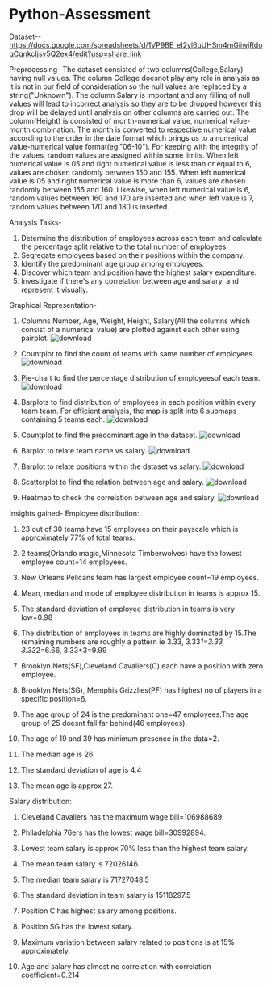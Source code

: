 # Python-Assessment
Dataset-- https://docs.google.com/spreadsheets/d/1VP9BE_eI2yl6uUHSm4mGiiwjRdoqCqnkcIjsv5Q2ex4/edit?usp=share_link

Preprocessing- The dataset consisted of two columns(College,Salary) having null values. The column College doesnot play any role in analysis as it is not in our field of consideration so the null values are replaced by a string("Unknown"). The column Salary is important and any filling of null values will lead to incorrect analysis so they are to be dropped however this drop will be delayed until analysis on other columns are carried out. The column(Height) is consisted of month-numerical value, numerical value-month combination. The month is converted to respective numerical value according to the order in the date format which brings us to a numerical value-numerical value format(eg."06-10"). For keeping with the integrity of the values, random values are assigned within some limits. 
    When left numerical value is 05 and right numerical value is less than or equal to 6, values are chosen randomly between 150 and 155.
    When left numerical value is 05 and right numerical value is more than 6, values are chosen randomly between 155 and 160.
    Likewise, when left numerical value is 6, random values between 160 and 170 are inserted and when left value is 7, random values between 170 and 180 is inserted.

Analysis Tasks-
1. Determine the distribution of employees across each team and calculate the percentage split relative to the total number of employees.
2. Segregate employees based on their positions within the company.
3. Identify the predominant age group among employees.
4. Discover which team and position have the highest salary expenditure.
5. Investigate if there's any correlation between age and salary, and represent it visually.

Graphical Representation-
1. Columns Number, Age, Weight, Height, Salary(All the columns which consist of a numerical value) are plotted against each other using pairplot.
   ![download](https://github.com/AkashVNa/Python-Assessment/assets/168059839/0321b86c-0e56-4ef7-b381-8d231f44cbaa)


2. Countplot to find the count of teams with same number of employees.
   ![download](https://github.com/AkashVNa/Python-Assessment/assets/168059839/6aa56c45-fdd4-4d59-b4aa-61de187e99cd)



3. Pie-chart to find the percentage distribution of employeesof each team.
   ![download](https://github.com/AkashVNa/Python-Assessment/assets/168059839/124e44c6-6510-49c5-81f0-d3a63e1d1a1d)

4. Barplots to find distribution of employees in each position within every team team. For efficient analysis, the map is split into 6 submaps containing 5 teams each.
   ![download](https://github.com/AkashVNa/Python-Assessment/assets/168059839/6dbcab32-e693-4f5f-b524-f26e7d5a39b6)

5. Countplot to find the predominant age in the dataset.
    ![download](https://github.com/AkashVNa/Python-Assessment/assets/168059839/4bf6304a-f743-44a1-9740-2ba8e42a8e9e)

6. Barplot to relate team name vs salary.
    ![download](https://github.com/AkashVNa/Python-Assessment/assets/168059839/20a55c36-bded-4487-9aa6-595e8532ebeb)

7. Barplot to relate  positions within the dataset vs salary.
    ![download](https://github.com/AkashVNa/Python-Assessment/assets/168059839/a5626778-36b1-4253-a045-b537b47e77fd)

8. Scatterplot to find the relation between age and salary.
    ![download](https://github.com/AkashVNa/Python-Assessment/assets/168059839/918d0073-9cda-4998-86ef-d24d16916a2b)

9. Heatmap to check the correlation between age and salary.
    ![download](https://github.com/AkashVNa/Python-Assessment/assets/168059839/304d4a40-9ff8-445b-9054-fce8e3c19fb7)

Insights gained-
Employee distribution:
  1. 23 out of 30 teams have 15 employees on their payscale which is approximately 77% of total teams.
  2. 2 teams(Orlando magic,Minnesota Timberwolves) have the lowest employee count=14 employees.
  3. New Orleans Pelicans team has largest employee count=19 employees.
  4. Mean, median and mode of employee distribution in teams is approx 15.
  5. The standard deviation of employee distribution in teams is very low=0.98
  6. The distribution of employees in teams are highly dominated by 15.The remaining numbers are roughly a pattern ie 3.33, 3.33*1=3.33, 3.33*2=6.66, 3.33*3=9.99
  7. Brooklyn Nets(SF),Cleveland Cavaliers(C) each have a position with zero employee.
  8. Brooklyn Nets(SG), Memphis Grizzlies(PF) has highest no of players in a specific position=6.

  9. The age group of 24 is the predominant one=47 employees.The age group of 25 doesnt fall far behind(46 employees).
  10. The age of 19 and 39 has minimum presence in the data=2.
  11. The median age is 26.
  12. The standard deviation of age is 4.4
  13. The mean age is approx 27.
   
Salary distribution:
  1. Cleveland Cavaliers has the maximum wage bill=106988689.
  2. Philadelphia 76ers has the lowest wage bill=30992894.
  3. Lowest team salary is approx 70% less than the highest team salary.
  4. The mean team salary is 72026146.
  5. The median team salary is 71727048.5
  6. The standard deviation in team salary is 15118297.5

  7. Position C has highest salary among positions.
  8. Position SG has the lowest salary.
  9. Maximum variation between salary related to positions is at 15% approximately.
  10. Age and salary has almost no correlation with correlation coefficient=0.214
